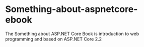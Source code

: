 # Something-about-aspnetcore-ebook
The Something about ASP.NET Core Book is introduction to  web programming and based on ASP.NET Core 2.2
